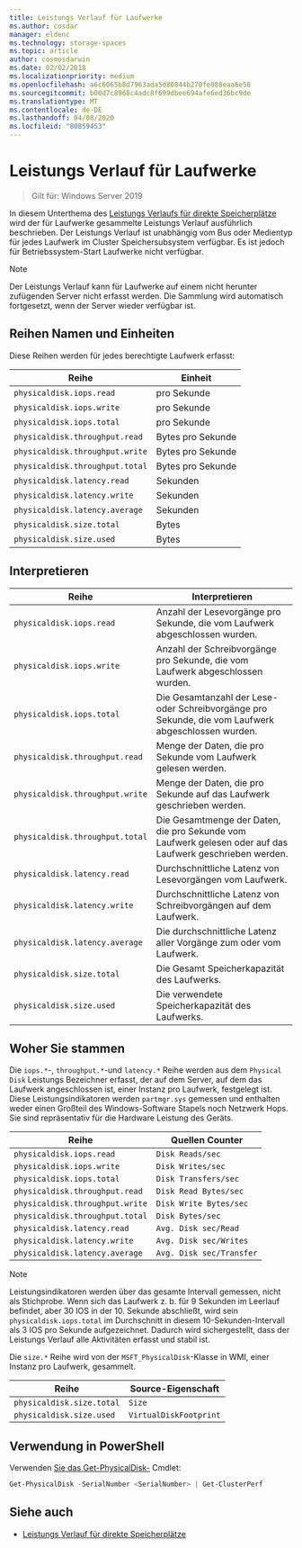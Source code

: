 ```yaml
---
title: Leistungs Verlauf für Laufwerke
ms.author: cosdar
manager: eldenc
ms.technology: storage-spaces
ms.topic: article
author: cosmosdarwin
ms.date: 02/02/2018
ms.localizationpriority: medium
ms.openlocfilehash: a6c6065b8d7963ada5d80844b270fe088eaa6e56
ms.sourcegitcommit: b00d7c8968c4adc8f699dbee694afe6ed36bc9de
ms.translationtype: MT
ms.contentlocale: de-DE
ms.lasthandoff: 04/08/2020
ms.locfileid: "80859453"
---
```

# <a name="performance-history-for-drives"></a>Leistungs Verlauf für Laufwerke

> Gilt für: Windows Server 2019

In diesem Unterthema des [Leistungs Verlaufs für direkte Speicherplätze](performance-history.md) wird der für Laufwerke gesammelte Leistungs Verlauf ausführlich beschrieben. Der Leistungs Verlauf ist unabhängig vom Bus oder Medientyp für jedes Laufwerk im Cluster Speichersubsystem verfügbar. Es ist jedoch für Betriebssystem-Start Laufwerke nicht verfügbar.

   > [!NOTE]
   > Der Leistungs Verlauf kann für Laufwerke auf einem nicht herunter zufügenden Server nicht erfasst werden. Die Sammlung wird automatisch fortgesetzt, wenn der Server wieder verfügbar ist.

## <a name="series-names-and-units"></a>Reihen Namen und Einheiten

Diese Reihen werden für jedes berechtigte Laufwerk erfasst:

| Reihe                          | Einheit             |
|---------------------------------|------------------|
| `physicaldisk.iops.read`        | pro Sekunde       |
| `physicaldisk.iops.write`       | pro Sekunde       |
| `physicaldisk.iops.total`       | pro Sekunde       |
| `physicaldisk.throughput.read`  | Bytes pro Sekunde |
| `physicaldisk.throughput.write` | Bytes pro Sekunde |
| `physicaldisk.throughput.total` | Bytes pro Sekunde |
| `physicaldisk.latency.read`     | Sekunden          |
| `physicaldisk.latency.write`    | Sekunden          |
| `physicaldisk.latency.average`  | Sekunden          |
| `physicaldisk.size.total`       | Bytes            |
| `physicaldisk.size.used`        | Bytes            |

## <a name="how-to-interpret"></a>Interpretieren

| Reihe                          | Interpretieren                                                            |
|---------------------------------|-----------------------------------------------------------------------------|
| `physicaldisk.iops.read`        | Anzahl der Lesevorgänge pro Sekunde, die vom Laufwerk abgeschlossen wurden.                |
| `physicaldisk.iops.write`       | Anzahl der Schreibvorgänge pro Sekunde, die vom Laufwerk abgeschlossen wurden.               |
| `physicaldisk.iops.total`       | Die Gesamtanzahl der Lese-oder Schreibvorgänge pro Sekunde, die vom Laufwerk abgeschlossen wurden. |
| `physicaldisk.throughput.read`  | Menge der Daten, die pro Sekunde vom Laufwerk gelesen werden.                            |
| `physicaldisk.throughput.write` | Menge der Daten, die pro Sekunde auf das Laufwerk geschrieben werden.                           |
| `physicaldisk.throughput.total` | Die Gesamtmenge der Daten, die pro Sekunde vom Laufwerk gelesen oder auf das Laufwerk geschrieben werden.        |
| `physicaldisk.latency.read`     | Durchschnittliche Latenz von Lesevorgängen vom Laufwerk.                          |
| `physicaldisk.latency.write`    | Durchschnittliche Latenz von Schreibvorgängen auf dem Laufwerk.                           |
| `physicaldisk.latency.average`  | Die durchschnittliche Latenz aller Vorgänge zum oder vom Laufwerk.                     |
| `physicaldisk.size.total`       | Die Gesamt Speicherkapazität des Laufwerks.                                    |
| `physicaldisk.size.used`        | Die verwendete Speicherkapazität des Laufwerks.                                     |

## <a name="where-they-come-from"></a>Woher Sie stammen

Die `iops.*`-, `throughput.*`-und `latency.*` Reihe werden aus dem `Physical Disk` Leistungs Bezeichner erfasst, der auf dem Server, auf dem das Laufwerk angeschlossen ist, einer Instanz pro Laufwerk, festgelegt ist. Diese Leistungsindikatoren werden `partmgr.sys` gemessen und enthalten weder einen Großteil des Windows-Software Stapels noch Netzwerk Hops. Sie sind repräsentativ für die Hardware Leistung des Geräts.

| Reihe                          | Quellen Counter           |
|---------------------------------|--------------------------|
| `physicaldisk.iops.read`        | `Disk Reads/sec`         |
| `physicaldisk.iops.write`       | `Disk Writes/sec`        |
| `physicaldisk.iops.total`       | `Disk Transfers/sec`     |
| `physicaldisk.throughput.read`  | `Disk Read Bytes/sec`    |
| `physicaldisk.throughput.write` | `Disk Write Bytes/sec`   |
| `physicaldisk.throughput.total` | `Disk Bytes/sec`         |
| `physicaldisk.latency.read`     | `Avg. Disk sec/Read`     |
| `physicaldisk.latency.write`    | `Avg. Disk sec/Writes`   |
| `physicaldisk.latency.average`  | `Avg. Disk sec/Transfer` |

   > [!NOTE]
   > Leistungsindikatoren werden über das gesamte Intervall gemessen, nicht als Stichprobe. Wenn sich das Laufwerk z. b. für 9 Sekunden im Leerlauf befindet, aber 30 IOS in der 10. Sekunde abschließt, wird sein `physicaldisk.iops.total` im Durchschnitt in diesem 10-Sekunden-Intervall als 3 IOS pro Sekunde aufgezeichnet. Dadurch wird sichergestellt, dass der Leistungs Verlauf alle Aktivitäten erfasst und stabil ist.

Die `size.*` Reihe wird von der `MSFT_PhysicalDisk`-Klasse in WMI, einer Instanz pro Laufwerk, gesammelt.

| Reihe                          | Source-Eigenschaft        |
|---------------------------------|------------------------|
| `physicaldisk.size.total`       | `Size`                 |
| `physicaldisk.size.used`        | `VirtualDiskFootprint` |

## <a name="usage-in-powershell"></a>Verwendung in PowerShell

Verwenden [Sie das Get-PhysicalDisk-](https://docs.microsoft.com/powershell/module/storage/get-physicaldisk) Cmdlet:

```PowerShell
Get-PhysicalDisk -SerialNumber <SerialNumber> | Get-ClusterPerf
```

## <a name="see-also"></a>Siehe auch

- [Leistungs Verlauf für direkte Speicherplätze](performance-history.md)
